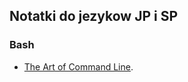 ## Notatki do jezykow JP i SP

### Bash

* [The Art of Command Line](https://github.com/jlevy/the-art-of-command-line ).
